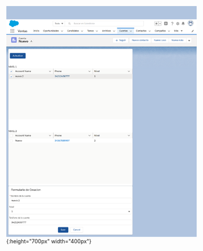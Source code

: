 ![Proyecto](https://raw.githubusercontent.com/ortizvictorw/Salesforce/master/Proyectos-Salesforce/Prueba-certaconsulting/Final.png){:height="700px" width="400px"}
